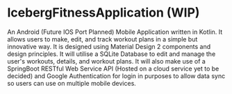 # IcebergFitnessApplication  (WIP)
An Android (Future IOS Port Planned) Mobile Application written in Kotlin. It allows users to make, edit, and track workout plans in a simple but innovative way. It is designed using Material Design 2 components and design principles. It will utilise a SQLite Database to edit and manage the user's workouts, details, and workout plans. It will also make use of a SpringBoot RESTful Web Service API (Hosted on a cloud service yet to be decided) and Google Authentication for login in purposes to allow data sync so users can use on multiple mobile devices.
